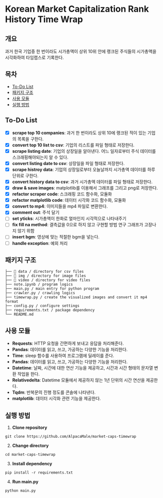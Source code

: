 # Korean Market Capitalization Rank History Time Wrap

## 개요

과거 한국 기업중 한 번이라도 시가총액이 상위 10위 안에 랭크된 주식들의 시가총액을 시각화하여 타임랩스로 기록한다.

## 목차

- [To-Do List](#to-do-list)
- [패키지 구조](#패키지-구조)
- [사용 모듈](#사용-모듈)
- [실행 방법](#실행-방법)

## To-Do List

- [x] **scrape top 10 companies**: 과거 한 번이라도 상위 10에 랭크된 적이 있는 기업의 목록을 구한다.
- [x] **convert top 10 list to csv**: 기업의 리스트를 파일 형태로 저장한다.
- [x] **scrape listing date**: 기업의 상장일을 알아낸다. 어느 일자로부터 주식 데이터를 스크래핑해야되는지 알 수 있다.
- [x] **convert listing date to csv**: 상장일을 파일 형태로 저장한다.
- [x] **scrape histroy data**: 기업의 상장일로부터 오늘날까지 시가총액 데이터를 하루단위로 구한다.
- [x] **convert history data to csv**: 과거 시가총액 데이터를 파일 형태로 저장한다.
- [x] **draw & save images**: matplotlib를 이용해서 그래프를 그리고 png로 저장한다.
- [x] **refactor scraper code**: 스크래핑 코드 함수화, 모듈화
- [x] **refactor matplotlib code**: 데이터 시각화 코드 함수화, 모듈화
- [x] **convert to mp4**: 이미지들을 mp4 파일로 변환한다.
- [x] **comment out**: 주석 달기
- [ ] **set yticks**: 시가총액이 한화로 얼마인지 시각적으로 나타내주기
- [ ] **fix fill na method**: 결측값을 0으로 하지 않고 구현할 방법 연구 그래프가 고장나지 않기 위함
- [ ] **insert bgm**: 영상에 맞는 적절한 bgm을 넣는다.
- [ ] **handle exception**: 예외 처리

## 패키지 구조

```
├── 📁 data / directory for csv files
├── 📁 img / directory for image files
├── 📁 video / directory for video files
├── note.ipynb / program logics
├── main.py / main entry for python program
├── crawler.py / crawling logics
├── timewrap.py / create the visualized images and convert it mp4 format
├── config.py / configure settings
├── requirements.txt / package dependency
└── README.md
```

## 사용 모듈

- **Requests**: HTTP 요청을 간편하게 보내고 응답을 처리해준다.
- **Pandas**: 데이터를 읽고, 쓰고, 가공하는 다양한 기능을 처리한다.
- **Time**: sleep 함수를 사용하여 프로그램에 딜레이를 준다.
- **Pandas**: 데이터를 읽고, 쓰고, 가공하는 다양한 기능을 처리한다.
- **Datetime**: 날짜, 시간에 대한 연산 기능을 제공하고, 시간과 시간 형태의 문자열 변환 작업을 한다.
- **Relativedelta**: Datetime 모듈에서 제공하지 않는 1년 단위의 시간 연산을 제공한다.
- **Tqdm**: 반복문의 진행 정도를 콘솔에 나타낸다.
- **matplotlib**: 데이터 시각화 관련 기능을 제공한다.

## 실행 방법

1. **Clone repository**

```
git clone https://github.com/AlpacaMale/market-caps-timewrap
```

2. **Change directory**

```
cd market-caps-timewrap
```

3. **Install dependency**

```
pip install -r requirements.txt
```

4. **Run main.py**

```
python main.py
```
